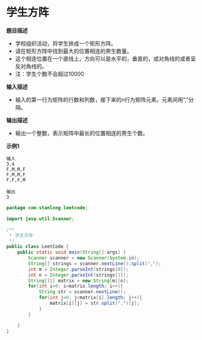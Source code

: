 # 学生方阵

 **题目描述**

- 学校组织活动，将学生排成一个矩形方阵。
- 请在矩形方阵中找到最大的位置相连的男生数量。
- 这个相连位置在一个直线上，方向可以是水平的，垂直的，成对角线的或者呈反对角线的。
- 注：学生个数不会超过10000

**输入描述**

- 输入的第一行为矩阵的行数和列数，接下来的n行为矩阵元素，元素间用”,”分隔。

**输出描述**

- 输出一个整数，表示矩阵中最长的位置相连的男生个数。

**示例1** 

```
输入
3,4
F,M,M,F
F,M,M,F
F,F,F,M

输出
3
```

```java
package com.stanlong.leetcode;

import java.util.Scanner;

/**
 * 学生方阵
 */
public class LeetCode {
    public static void main(String[] args) {
        Scanner scanner = new Scanner(System.in);
        String[] strings = scanner.nextLine().split(",");
        int m = Integer.parseInt(strings[0]);
        int n = Integer.parseInt(strings[1]);
        String[][] matrix = new String[m][n];
        for(int i=0; i<matrix.length; i++){
            String str = scanner.nextLine();
            for(int j=0; j<matrix[i].length; j++){
                matrix[i][j] = str.split(",")[j];
            }
        }

    }
}
```

